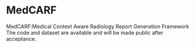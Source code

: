 # MedCARF
MedCARF:Medical Context Aware Radiology Report Generation Framework
The code and dataset are available and will be made public after acceptance.
